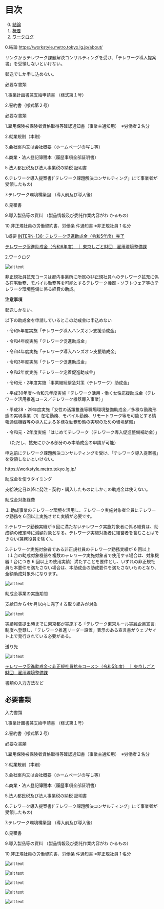 # 目次

0. [結論](#結論)
1. [概要](#概要)
2. [ワークログ](#ワークログ)

0.結論
https://workstyle.metro.tokyo.lg.jp/about/ 

リンクからテレワーク課題解決コンサルティングを受け、「テレワーク導入提案書」を受領しないといけない。

郵送でしか申し込めない。

必要な書類

1.事業計画書兼支給申請書 （様式第１号）

2.誓約書（様式第２号）

必要な書類

1.雇用保険被保険者資格取得等確認通知書（事業主通知用）　※労働者２名分

2.就業規則（本則）

3.会社案内又は会社概要（ホームページの写し等）

4.商業・法人登記簿謄本（履歴事項全部証明書） 

5.法人都民税及び法人事業税の納税 証明書

6.テレワーク導入提案書(「テレワーク課題解決コンサルティング」にて事業者が受領したもの)

7.テレワーク環境構築図 （導入前及び導入後）

8.見積書

9.導入製品等の資料 （製品情報及び委託作業内容がわ かるもの）

10.非正規社員の労働契約書、労働条 件通知書 ※非正規社員 1 名分

1.概要
 [INTERN-136: テレワーク促進助成金（令和5年度）完了](https://remotesalesproject.atlassian.net/browse/INTERN-136)
 
[テレワーク促進助成金（令和6年度） ｜ 東京しごと財団　雇用環境整備課 ](https://www.shigotozaidan.or.jp/koyo-kankyo/joseikin/telesoku.html)

2.ワークログ

![alt text](../images/image５２.png)

非正規社員拡充コースは都内事業所に所属の非正規社員へのテレワーク拡充に係る在宅勤務、モバイル勤務等を可能とするテレワーク機器・ソフトウェア等のテレワーク環境整備に係る経費の助成。

**注意事項**

郵送しかない。

以下の助成金を申請しているとこの助成金は申込めない

・令和5年度実施「テレワーク導入ハンズオン支援助成金」

・令和4年度実施「テレワーク促進助成金」

・令和4年度実施「テレワーク導入ハンズオン支援助成金」

・令和3年度実施「テレワーク促進助成金」

・令和2年度実施「テレワーク定着促進助成金」

・令和元・2年度実施「事業継続緊急対策（テレワーク）助成金」

・平成30年度～令和元年度実施「テレワーク活用・働く女性応援助成金（テレワーク活用推進コース／テレワーク機器導入事業）」

・平成28・29年度実施「女性の活躍推進等職場環境整備助成金／多様な勤務形態の実現事業（1）在宅勤務、モバイル勤務、リモートワーク等を可能とする情報通信機器等の導入による多様な勤務形態の実現のための環境整備」

・令和元・2年度実施「はじめてテレワーク（テレワーク導入促進整備補助金）」

　（ただし、拡充にかかる部分のみ本助成金の申請が可能）

申込前にテレワーク課題解決コンサルティングを受け、「テレワーク導入提案書」を受領しないといけない。

https://workstyle.metro.tokyo.lg.jp/ 

助成金を使うタイミング

 支給決定日以降に発注・契約・購入したものにしかこの助成金は使えない。

助成金対象経費

１.助成事業のテレワーク環境を活用し、テレワーク実施対象者全員にテレワーク勤務を６回以上実施させた実績が必要です。

2.テレワーク勤務実績が６回に満たないテレワーク実施対象者に係る経費は、助成額の確定時に減額対象となる。テレワーク実施対象者に経営者を含むことはできない(兼務役員を除く)。

3.テレワーク実施対象者である非正規社員のテレワーク勤務実績が 6 回以上（１台の助成対象機器を複数のテレワーク実施対象者で使用する場合は、対象機器 1 台につき 6 回以上の使用実績）満たすことを要件とし、いずれの非正規社員も本要件を満たさない場合は、本助成金の助成要件を満たさないものとなり、全額助成対象外になります。

![alt text](../images/image５３.png)

助成金事業の実施期間

支給日から4か月以内に完了する取り組みが対象

![alt text](../images/image54.png)

実績報告提出時までに東京都が実施する「テレワーク東京ルール実践企業宣言」制度へ登録し、「テレワーク推進リーダー設置」表示のある宣言書がウェブサイト上で発行されている必要がある。

送り先

![alt text](../images/image55.png)

[テレワーク促進助成金＜非正規社員拡充コース＞（令和5年度） ｜ 東京しごと財団　雇用環境整備課 ](https://www.shigotozaidan.or.jp/koyo-kankyo/boshu/05-telesoku_hiseiki.html#youshiki)

書類の入力方法など

## 必要書類
入力書類

1.事業計画書兼支給申請書 （様式第１号）

2.誓約書（様式第２号） 

必要な書類

1.雇用保険被保険者資格取得等確認通知書（事業主通知用）　※労働者２名分

2.就業規則（本則）

3.会社案内又は会社概要（ホームページの写し等）

4.商業・法人登記簿謄本（履歴事項全部証明書） 

5.法人都民税及び法人事業税の納税 証明書

6.テレワーク導入提案書(「テレワーク課題解決コンサルティング」にて事業者が受領したもの)

7.テレワーク環境構築図 （導入前及び導入後）

8.見積書

9.導入製品等の資料 （製品情報及び委託作業内容がわ かるもの）

10.非正規社員の労働契約書、労働条 件通知書 ※非正規社員 1 名分

![alt text](../images/image56.png)

![alt text](../images/image57.png)

![alt text](../images/image58.png)

![alt text](../images/image59.png)

![alt text](../images/image60.png)
